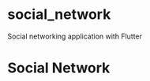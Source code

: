 # social_network
Social networking application with Flutter 
<html>
<body>
<h1> Social Network </h1>
  <img src=""></img>
  </body>
</html>
